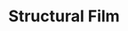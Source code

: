 ---
ee_id: '168'
site: '1'
type: '2'
url: 2007-002-structural-film
title: Structural Film
year: '2007'
display_year: '2007'
medium: 16mm film
dims:
pitch: "​Digital video filter of scratched film transferred to 16mm film."
ps: "​Somewhere along the way on this one, a file got corrupted in one of the transfers,
  and some bits of colored stuff showed up, anyway, I kept it in the film, but those
  weren’t actually part of the plan."
live_url:
related: "[135] [2008-004-personal-film] 2008-004 Personal Film"
youtube:
related_code:
imgs: structural-film-2007-002-still-1-database-ih_1.jpg
subheading:
download:
add_credit:
commission:
layout: things-i-made
---
